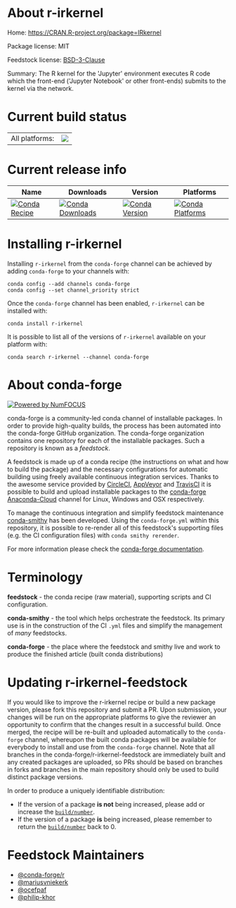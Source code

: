 About r-irkernel
================

Home: https://CRAN.R-project.org/package=IRkernel

Package license: MIT

Feedstock license: [BSD-3-Clause](https://github.com/conda-forge/r-irkernel-feedstock/blob/master/LICENSE.txt)

Summary:  The R kernel for the 'Jupyter' environment executes R code which the front-end ('Jupyter Notebook' or other front-ends) submits to the kernel via the network.

Current build status
====================


<table><tr><td>All platforms:</td>
    <td>
      <a href="https://dev.azure.com/conda-forge/feedstock-builds/_build/latest?definitionId=5752&branchName=master">
        <img src="https://dev.azure.com/conda-forge/feedstock-builds/_apis/build/status/r-irkernel-feedstock?branchName=master">
      </a>
    </td>
  </tr>
</table>

Current release info
====================

| Name | Downloads | Version | Platforms |
| --- | --- | --- | --- |
| [![Conda Recipe](https://img.shields.io/badge/recipe-r--irkernel-green.svg)](https://anaconda.org/conda-forge/r-irkernel) | [![Conda Downloads](https://img.shields.io/conda/dn/conda-forge/r-irkernel.svg)](https://anaconda.org/conda-forge/r-irkernel) | [![Conda Version](https://img.shields.io/conda/vn/conda-forge/r-irkernel.svg)](https://anaconda.org/conda-forge/r-irkernel) | [![Conda Platforms](https://img.shields.io/conda/pn/conda-forge/r-irkernel.svg)](https://anaconda.org/conda-forge/r-irkernel) |

Installing r-irkernel
=====================

Installing `r-irkernel` from the `conda-forge` channel can be achieved by adding `conda-forge` to your channels with:

```
conda config --add channels conda-forge
conda config --set channel_priority strict
```

Once the `conda-forge` channel has been enabled, `r-irkernel` can be installed with:

```
conda install r-irkernel
```

It is possible to list all of the versions of `r-irkernel` available on your platform with:

```
conda search r-irkernel --channel conda-forge
```


About conda-forge
=================

[![Powered by NumFOCUS](https://img.shields.io/badge/powered%20by-NumFOCUS-orange.svg?style=flat&colorA=E1523D&colorB=007D8A)](http://numfocus.org)

conda-forge is a community-led conda channel of installable packages.
In order to provide high-quality builds, the process has been automated into the
conda-forge GitHub organization. The conda-forge organization contains one repository
for each of the installable packages. Such a repository is known as a *feedstock*.

A feedstock is made up of a conda recipe (the instructions on what and how to build
the package) and the necessary configurations for automatic building using freely
available continuous integration services. Thanks to the awesome service provided by
[CircleCI](https://circleci.com/), [AppVeyor](https://www.appveyor.com/)
and [TravisCI](https://travis-ci.com/) it is possible to build and upload installable
packages to the [conda-forge](https://anaconda.org/conda-forge)
[Anaconda-Cloud](https://anaconda.org/) channel for Linux, Windows and OSX respectively.

To manage the continuous integration and simplify feedstock maintenance
[conda-smithy](https://github.com/conda-forge/conda-smithy) has been developed.
Using the ``conda-forge.yml`` within this repository, it is possible to re-render all of
this feedstock's supporting files (e.g. the CI configuration files) with ``conda smithy rerender``.

For more information please check the [conda-forge documentation](https://conda-forge.org/docs/).

Terminology
===========

**feedstock** - the conda recipe (raw material), supporting scripts and CI configuration.

**conda-smithy** - the tool which helps orchestrate the feedstock.
                   Its primary use is in the construction of the CI ``.yml`` files
                   and simplify the management of *many* feedstocks.

**conda-forge** - the place where the feedstock and smithy live and work to
                  produce the finished article (built conda distributions)


Updating r-irkernel-feedstock
=============================

If you would like to improve the r-irkernel recipe or build a new
package version, please fork this repository and submit a PR. Upon submission,
your changes will be run on the appropriate platforms to give the reviewer an
opportunity to confirm that the changes result in a successful build. Once
merged, the recipe will be re-built and uploaded automatically to the
`conda-forge` channel, whereupon the built conda packages will be available for
everybody to install and use from the `conda-forge` channel.
Note that all branches in the conda-forge/r-irkernel-feedstock are
immediately built and any created packages are uploaded, so PRs should be based
on branches in forks and branches in the main repository should only be used to
build distinct package versions.

In order to produce a uniquely identifiable distribution:
 * If the version of a package **is not** being increased, please add or increase
   the [``build/number``](https://docs.conda.io/projects/conda-build/en/latest/resources/define-metadata.html#build-number-and-string).
 * If the version of a package **is** being increased, please remember to return
   the [``build/number``](https://docs.conda.io/projects/conda-build/en/latest/resources/define-metadata.html#build-number-and-string)
   back to 0.

Feedstock Maintainers
=====================

* [@conda-forge/r](https://github.com/conda-forge/r/)
* [@mariusvniekerk](https://github.com/mariusvniekerk/)
* [@ocefpaf](https://github.com/ocefpaf/)
* [@philip-khor](https://github.com/philip-khor/)

